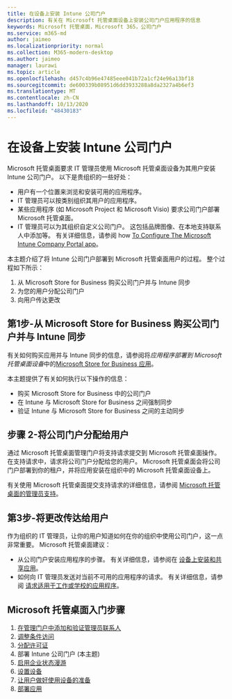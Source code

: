 ```yaml
---
title: 在设备上安装 Intune 公司门户
description: 有关在 Microsoft 托管桌面设备上安装公司门户应用程序的信息
keywords: Microsoft 托管桌面，Microsoft 365，公司门户
ms.service: m365-md
author: jaimeo
ms.localizationpriority: normal
ms.collection: M365-modern-desktop
ms.author: jaimeo
manager: laurawi
ms.topic: article
ms.openlocfilehash: d457c4b96e47485eee041b72a1cf24e96a13bf18
ms.sourcegitcommit: de600339b08951d6dd3933288a8da2327a4b6ef3
ms.translationtype: MT
ms.contentlocale: zh-CN
ms.lasthandoff: 10/13/2020
ms.locfileid: "48430183"
---
```

# <a name="install-intune-company-portal-on-devices"></a>在设备上安装 Intune 公司门户

Microsoft 托管桌面要求 IT 管理员使用 Microsoft 托管桌面设备为其用户安装 Intune 公司门户。 以下是贵组织的一些好处：
- 用户有一个位置来浏览和安装可用的应用程序。 
- IT 管理员可以按类别组织其用户的应用程序。  
- 某些应用程序 (如 Microsoft Project 和 Microsoft Visio) 要求公司门户部署 Microsoft 托管桌面。
- IT 管理员可以为其组织自定义公司门户。 这包括品牌图像、在本地支持联系人中添加等。 有关详细信息，请参阅 how [To Configure The Microsoft Intune Company Portal app](https://docs.microsoft.com/intune/company-portal-app)。   

本主题介绍了将 Intune 公司门户部署到 Microsoft 托管桌面用户的过程。 整个过程如下所示：
1. 从 Microsoft Store for Business 购买公司门户并与 Intune 同步
2. 为您的用户分配公司门户
3. 向用户传达更改

## <a name="step-1---purchase-company-portal-from-microsoft-store-for-business-and-sync-with-intune"></a>第1步-从 Microsoft Store for Business 购买公司门户并与 Intune 同步
有关如何购买应用并与 Intune 同步的信息，请参阅将*应用程序部署到 Microsoft 托管桌面设备*中的[Microsoft Store for Business 应用](deploy-apps.md#msfb-apps)。

本主题提供了有关如何执行以下操作的信息： 
- 购买 Microsoft Store for Business 中的公司门户 
- 在 Intune 与 Microsoft Store for Business 之间强制同步
- 验证 Intune 与 Microsoft Store for Business 之间的主动同步 

## <a name="step-2---assign-company-portal-to-your-users"></a>步骤 2-将公司门户分配给用户
通过 Microsoft 托管桌面管理门户将支持请求提交到 Microsoft 托管桌面操作。 在支持请求中，请求将公司门户分配给您的用户。 Microsoft 托管桌面会将公司门户部署到你的租户，并将应用安装在组织中的 Microsoft 托管桌面设备上。

有关使用 Microsoft 托管桌面提交支持请求的详细信息，请参阅 [Microsoft 托管桌面的管理员支持](../working-with-managed-desktop/admin-support.md)。

## <a name="step-3---communicate-change-to-your-users"></a>第3步-将更改传达给用户
作为组织的 IT 管理员，让你的用户知道如何在你的组织中使用公司门户，这一点非常重要。 Microsoft 托管桌面建议：
- 从公司门户安装应用程序的步骤。 有关详细信息，请参阅在 [设备上安装和共享应用](https://docs.microsoft.com/intune-user-help/install-apps-cpapp-windows)。
- 如何向 IT 管理员发送对当前不可用的应用程序的请求。 有关详细信息，请参阅 [请求适用于工作或学校的应用程序](https://docs.microsoft.com/intune-user-help/install-apps-cpapp-windows#request-an-app-for-work-or-school)。  

## <a name="steps-to-get-started-with-microsoft-managed-desktop"></a>Microsoft 托管桌面入门步骤

1. [在管理门户中添加和验证管理员联系人](add-admin-contacts.md)
2. [调整条件访问](conditional-access.md)
3. [分配许可证](assign-licenses.md)
4. 部署 Intune 公司门户 (本主题) 
5. [启用企业状态漫游](enterprise-state-roaming.md)
6. [设置设备](set-up-devices.md)
7. [让用户做好使用设备的准备](get-started-devices.md)
8. [部署应用](deploy-apps.md)
